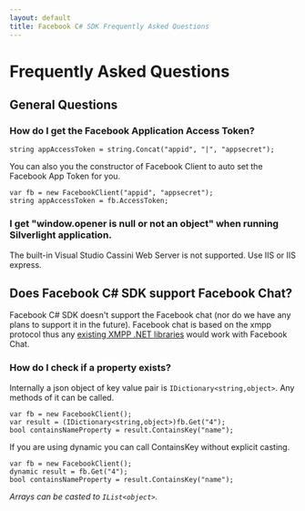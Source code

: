 ```yaml
---
layout: default
title: Facebook C# SDK Frequently Asked Questions
---
```


# Frequently Asked Questions

## General Questions

### How do I get the Facebook Application Access Token?

	string appAccessToken = string.Concat("appid", "|", "appsecret");

You can also you the constructor of Facebook Client to auto set the Facebook App Token for you.

	var fb = new FacebookClient("appid", "appsecret");
	string appAccessToken = fb.AccessToken;

### I get "window.opener is null or not an object" when running Silverlight application.
The built-in Visual Studio Cassini Web Server is not supported. Use IIS or IIS express.

## Does Facebook C# SDK support Facebook Chat?
Facebook C# SDK doesn't support the Facebook chat (nor do we have any plans to support it in the future). Facebook chat is based on the xmpp protocol thus any [existing XMPP .NET libraries](http://xmpp.org/xmpp-software/libraries/) would work with Facebook Chat.

### How do I check if a property exists?
Internally a json object of key value pair is ```IDictionary<string,object>```. Any methods of it can be called.

	var fb = new FacebookClient();
	var result = (IDictionary<string,object>)fb.Get("4");
	bool containsNameProperty = result.ContainsKey("name");

If you are using dynamic you can call ContainsKey without explicit casting.

	var fb = new FacebookClient();
	dynamic result = fb.Get("4");
	bool containsNameProperty = result.ContainsKey("name");

_Arrays can be casted to ```IList<object>```._